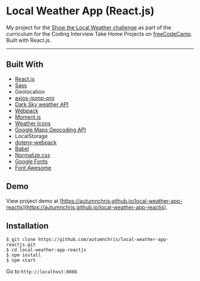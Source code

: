 # Local Weather App (React.js)

My project for the [Show the Local Weather challenge](https://learn.freecodecamp.org/coding-interview-prep/take-home-projects/show-the-local-weather) as part of the curriculum for the Coding Interview Take Home Projects on [freeCodeCamp](https://www.freecodecamp.org). Built with React.js.

---

## Built With
* [React.js](https://reactjs.org)
* [Sass](http://sass-lang.com)
* Geolocation
* [axios-jsonp-pro](https://github.com/RekingZhang/axios-jsonp)
* [Dark Sky weather API](https://darksky.net/dev)
* [Webpack](https://webpack.js.org)
* [Moment.js](https://momentjs.com)
* [Weather Icons](https://erikflowers.github.io/weather-icons)
* [Google Maps Geocoding API](https://developers.google.com/maps/documentation/geocoding/start)
* LocalStorage
* [dotenv-webpack](https://github.com/mrsteele/dotenv-webpack)
* [Babel](https://babeljs.io)
* [Normalize.css](https://necolas.github.io/normalize.css)
* [Google Fonts](https://fonts.google.com)
* [Font Awesome](https://fontawesome.com)

## Demo

View project demo at [https://autumnchris.github.io/local-weather-app-reactjs](https://autumnchris.github.io/local-weather-app-reactjs).

## Installation

```
$ git clone https://github.com/autumnchris/local-weather-app-reactjs.git
$ cd local-weather-app-reactjs
$ npm install
$ npm start
```

Go to `http://localhost:8080`.
